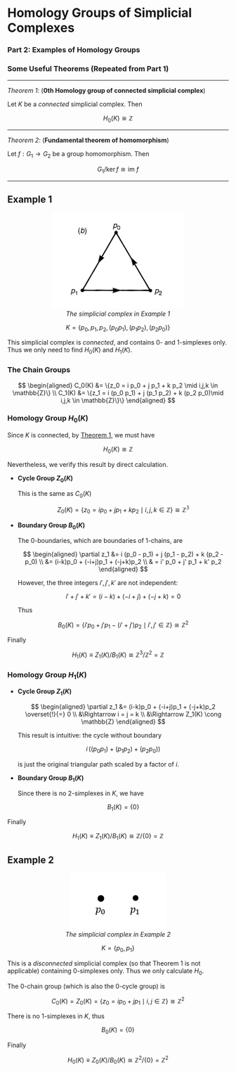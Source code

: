 # Homology Groups of Simplicial Complexes 

### **Part 2: Examples of Homology Groups**

### Some Useful Theorems (Repeated from Part 1)

----

*Theorem 1*: (**0th Homology group of connected simplicial complex**)

Let $K$ be a *connected* simplicial complex. Then

$$
H_0(K) \cong \mathbb{Z}
$$

----

*Theorem 2*: (**Fundamental theorem of homomorphism**)

Let $f: G_1 \to G_2$ be a group homomorphism. Then

$$G_1 / \ker{f} \cong \text{im }f$$

----

## Example 1

<center>

![](Fig-3_7b.png)   
*The simplicial complex in Example 1*

</center>

$$
K = \{p_0, p_1, p_2, (p_0 p_1), (p_1 p_2), (p_2 p_0)\}
$$

This simplicial complex is *connected*, and contains 0- and 1-simplexes only. Thus we only need to find $H_0(K)$ and $H_1(K)$.

### The Chain Groups

$$
\begin{aligned}
    C_0(K) &= \{z_0 = i p_0 + j p_1 + k p_2 
    \mid i,j,k \in \mathbb{Z}\}
    \\
    C_1(K) &= \{z_1 = i (p_0 p_1) + j (p_1 p_2) + k (p_2 p_0)\mid i,j,k \in \mathbb{Z}\}\}
\end{aligned}
$$

### Homology Group $H_0(K)$

Since $K$ is connected, by [Theorem 1](#theorem-1-0th-homology-group-of-connected-simplicial-complex), we must have

$$H_0(K) \cong \mathbb{Z}$$

Nevertheless, we verify this result by direct calculation. 

- **Cycle Group $Z_0(K)$**

    This is the same as $C_0(K)$

    $$
    Z_0(K) = \{z_0 = i p_0 + j p_1 + k p_2 
    \mid i,j,k \in \mathbb{Z}\} \cong \mathbb{Z^3}
    $$

- **Boundary Group $B_0(K)$**

    The 0-boundaries, which are boundaries of 1-chains, are

    $$
    \begin{aligned}
        \partial z_1 &= i (p_0 - p_1) + j (p_1 - p_2) + k (p_2 - p_0) 
        \\
        &= (i-k)p_0 + (-i+j)p_1 + (-j+k)p_2
        \\
        & = i' p_0 + j' p_1 + k' p_2
    \end{aligned}
    $$

    However, the three integers $i', j', k'$ are not independent:

    $$
    i' + j' + k' = (i-k) + (-i+j) + (-j+k) = 0
    $$

    Thus

    $$
    B_0(K) = \{i' p_0 + j' p_1 - (i' + j')p_2
    \mid i', j' \in \mathbb{Z}\} \cong \mathbb{Z}^2
    $$

Finally

$$
H_1(K) \equiv Z_1(K) / B_1(K) \cong 
\mathbb{Z}^3 / \mathbb{Z}^2 = \mathbb{Z}
$$

### Homology Group $H_1(K)$

- **Cycle Group $Z_1(K)$**

    $$
    \begin{aligned}
        \partial z_1 &= (i-k)p_0 + (-i+j)p_1 + (-j+k)p_2 \overset{!}{=} 0
        \\
        &\Rightarrow i = j = k 
        \\
        &\Rightarrow Z_1(K) \cong \mathbb{Z}
    \end{aligned}
    $$

    This result is intuitive: the cycle without boundary

    $$
    i \, ((p_0 p_1) + (p_1 p_2) + (p_2 p_0))
    $$

    is just the original triangular path scaled by a factor of $i$. 

- **Boundary Group $B_1(K)$**

    Since there is no 2-simplexes in $K$, we have

    $$
    B_1(K) = \{0\}
    $$

Finally

$$
H_1(K) \equiv Z_1(K) / B_1(K) \cong 
\mathbb{Z}/\{0\} = \mathbb{Z}
$$

## Example 2

<center>

![](Fig-3_2-eg2.png)   
*The simplicial complex in Example 2*

</center>

$$
K = \{p_0, p_1\}
$$

This is a *disconnected* simplicial complex (so that Theorem 1 is not applicable) containing 0-simplexes only. Thus we only calculate $H_0$.

The 0-chain group (which is also the 0-cycle group)  is

$$
C_0(K) = Z_0(K) = \{z_0 = i p_0 + j p_1 
\mid i,j \in \mathbb{Z}\} \cong \mathbb{Z}^2
$$

There is no 1-simplexes in $K$, thus

$$
B_0(K) = \{0\}
$$

Finally

$$
H_0(K) \equiv Z_0(K) / B_0(K) \cong 
\mathbb{Z}^2/\{0\} = \mathbb{Z}^2
$$
